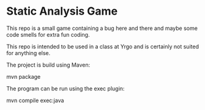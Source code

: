 # Static Analysis Game

This repo is a small game containing a bug here and there and maybe some
code smells for extra fun coding.

This repo is intended to be used in a class at Yrgo and is certainly not
suited for anything else.

The project is build using Maven:

mvn package

The program can be run using the exec plugin:

mvn compile exec:java
